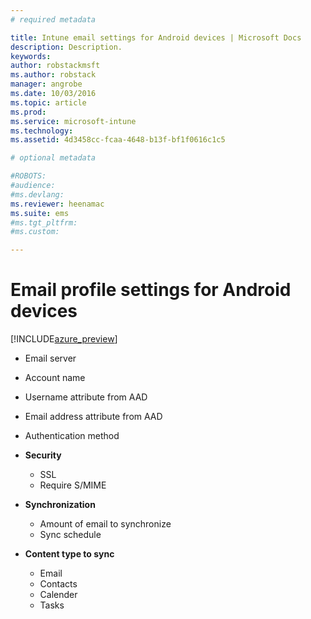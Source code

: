 ```yaml
---
# required metadata

title: Intune email settings for Android devices | Microsoft Docs
description: Description.
keywords:
author: robstackmsft
ms.author: robstack
manager: angrobe
ms.date: 10/03/2016
ms.topic: article
ms.prod:
ms.service: microsoft-intune
ms.technology:
ms.assetid: 4d3458cc-fcaa-4648-b13f-bf1f0616c1c5

# optional metadata

#ROBOTS:
#audience:
#ms.devlang:
ms.reviewer: heenamac
ms.suite: ems
#ms.tgt_pltfrm:
#ms.custom:

---
```


# Email profile settings for Android devices

[!INCLUDE[azure_preview](../includes/azure_preview.md)]



- Email server
- Account name
- Username attribute from AAD
- Email address attribute from AAD
- Authentication method

- **Security**
	- SSL
	- Require S/MIME



- **Synchronization**
	- Amount of email to synchronize
	- Sync schedule


- **Content type to sync**
	- Email
	- Contacts
	- Calender
	- Tasks
